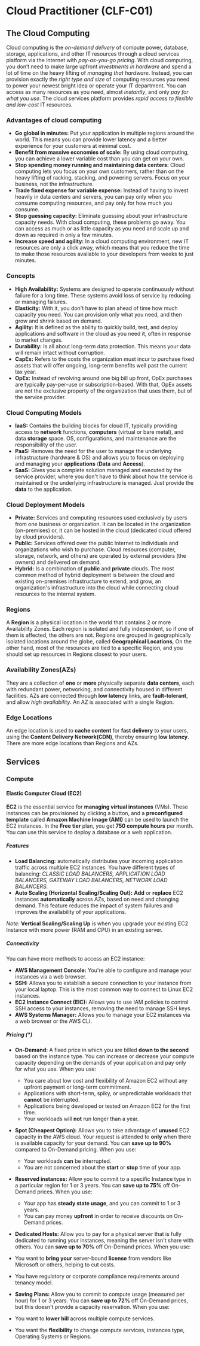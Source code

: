 # Cloud Practitioner (CLF-C01)

## The Cloud Computing

Cloud computing is the *on-demand delivery* of compute power, database, storage, applications, and other IT resources through a cloud services platform via the internet with *pay-as-you-go pricing*. With cloud computing, you don’t need to make large upfront *investments in hardware* and spend a lot of time on the heavy lifting of *managing that hardware*. Instead, you can provision exactly the *right type and size* of computing resources you need to power your newest bright idea or operate your IT department. You can access as many resources as you need, almost *instantly*, and only *pay for what you use*. The cloud services platform provides *rapid access to flexible and low-cost* IT resources.

### Advantages of cloud computing

- **Go global in minutes:** Put your application in multiple regions around the world. This means you can provide lower latency and a better experience for your customers at minimal cost.
- **Benefit from massive economies of scale:** By using cloud computing, you can achieve a lower variable cost than you can get on your own.
- **Stop spending money running and maintaining data centers:** Cloud computing lets you focus on your own customers, rather than on the heavy lifting of racking, stacking, and powering servers. Focus on your business, not the infrastructure.
- **Trade fixed expense for variable expense:** Instead of having to invest heavily in data centers and servers, you can pay only when you consume computing resources, and pay only for how much you consume.
- **Stop guessing capacity:** Eliminate guessing about your infrastructure capacity needs. With cloud computing, these problems go away. You can access as much or as little capacity as you need and scale up and down as required in only a few minutes.
- **Increase speed and agility:** In a cloud computing environment, new IT resources are only a click away, which means that you reduce the time to make those resources available to your developers from weeks to just minutes.

### Concepts

- **High Availability:** Systems are designed to operate continuously without failure for a long time. These systems avoid loss of service by reducing or managing failures.
- **Elasticity:** With it, you don't have to plan ahead of time how much capacity you need. You can provision only what you need, and then grow and shrink based on demand.
- **Agility:** It is defined as the ability to quickly build, test, and deploy applications and software in the cloud as you need it, often in response to market changes.
- **Durability:** Is all about long-term data protection. This means your data will remain intact without corruption.
- **CapEx:** Refers to the costs the organization must incur to purchase fixed assets that will offer ongoing, long-term benefits well past the current tax year.
- **OpEx:** Instead of revolving around one big bill up front, OpEx purchases are typically pay-per-use or subscription-based. With that, OpEx assets are not the exclusive property of the organization that uses them, but of the service provider.

### Cloud Computing Models

- **IaaS:** Contains the building blocks for cloud IT, typically providing access to **network** functions, **computers** (virtual or bare metal), and data **storage** space. OS, configurations, and maintenance are the responsibility of the user.
- **PaaS:** Removes the need for the user to manage the underlying infrastructure (hardware & OS) and allows you to focus on deploying and managing your **applications** (**Data** and **Access**).
- **SaaS:** Gives you a complete solution managed and executed by the service provider, where you don't have to think about how the service is maintained or the underlying infrastructure is managed. Just provide the **data** to the application.

### Cloud Deployment Models

- **Private:** Services and computing resources used exclusively by users from one business or organization. It can be located in the organization (on-premises) or, it can be hosted in the cloud (dedicated cloud offered by cloud providers).
- **Public:** Services offered over the public Internet to individuals and organizations who wish to purchase. Cloud resources (computer, storage, network, and others) are operated by external providers (the owners) and delivered on demand.
- **Hybrid:** Is a combination of **public** and **private** clouds. The most common method of hybrid deployment is between the cloud and existing on-premises infrastructure to extend, and grow, an organization's infrastructure into the cloud while connecting cloud resources to the internal system.

### Regions

A **Region** is a physical location in the world that contains 2 or more Availability Zones. Each region is isolated and fully independent, so if one of them is affected, the others are not. Regions are grouped in geographically isolated locations around the globe, called **Geographical Locations**, On the other hand, most of the resources are tied to a specific Region, and you should set up resources in Regions closest to your users.

### Availability Zones(AZs)

They are a collection of **one** or **more** physically separate **data centers**, each with redundant power, networking, and connectivity housed in different facilities. AZs are connected through **low latency** links, are **fault-tolerant**, and allow *high availability*. An AZ is associated with a single Region.

### Edge Locations

An edge location is used to **cache content** for **fast delivery** to your users, using the **Content Delivery Network(CDN)**, thereby ensuring **low latency**. There are more edge locations than Regions and AZs.

## Services

### Compute

#### Elastic Computer Cloud (EC2)

**EC2** is the essential service for **managing virtual instances** (VMs). These instances can be provisioned by clicking a button, and a **preconfigured template** called **Amazon Machine Image (AMI)** can be used to launch the EC2 instances. In the **Free tier** plan, you get **750 compute hours** per month. You can use this service to deploy a database or a web application.

##### Features

- **Load Balancing:** automatically distributes your incoming application traffic across multiple EC2 instances. You have different types of balancing: *CLASSIC LOAD BALANCERS, APPLICATION LOAD BALANCERS, GATEWAY LOAD BALANCERS, NETWORK LOAD BALANCERS*.
- **Auto Scaling (Horizontal Scaling/Scaling Out):** **Add** or **replace** EC2 instances **automatically** across AZs, based on need and changing demand. This feature reduces the impact of system failures and improves the availability of your applications.

*Note:* **Vertical Scaling/Scaling Up** is when you upgrade your existing EC2 Instance with more power (RAM and CPU) in an existing server.

##### Connectivity

You can have more methods to access an EC2 instance:

- **AWS Management Console:** You're able to configure and manage your instances via a web browser.
- **SSH:** Allows you to establish a secure connection to your instance from your local laptop. This is the most common way to connect to Linux EC2 instances.
- **EC2 Instance Connect (EIC):** Allows you to use IAM policies to control SSH access to your instances, removing the need to manage SSH keys.
- **AWS Systems Manager:** Allows you to manage your EC2 instances via a web browser or the AWS CLI.

##### Pricing (*)

- **On-Demand:** A fixed price in which you are billed **down to the second** based on the instance type. You can increase or decrease your compute capacity depending on the demands of your application and pay only for what you use.
When you use:
  - You care about low cost and flexibility of Amazon EC2 without any upfront payment or long-term commitment.
  - Applications with short-term, spiky, or unpredictable workloads that **cannot** be interrupted.
  - Applications being developed or tested on Amazon EC2 for the first time.
  - Your workloads will **not** run longer than a year.

- **Spot (Cheapest Option):** Allows you to take advantage of **unused** EC2 capacity in the AWS cloud. Your request is attended to **only** when there is available capacity for your demand. You can **save up to 90%** compared to On-Demand pricing.
When you use:
  - Your workloads **can** be interrupted.
  - You are not concerned about the **start** or **stop** time of your app.

- **Reserved instances:** Allow you to commit to a specific Instance type in a particular region for 1 or 3 years. You can **save up to 75%** off On-Demand prices.
When you use:
  - Your app has **steady state usage**, and you can commit to 1 or 3 years.
  - You can pay money **upfront** in order to receive discounts on On-Demand prices.

- **Dedicated Hosts:** Allow you to pay for a physical server that is fully dedicated to running your instances, meaning the server isn't share with others. You can **save up to 70%** off On-Demand prices.
When you use:
- You want to **bring your** server-bound **license** from vendors like Microsoft or others, helping to cut costs.
- You have regulatory or corporate compliance requirements around tenancy model.

- **Saving Plans:** Allow you to commit to compute usage (measured per hour) for 1 or 3 years. You can **save up to 72%** off On-Demand prices, but this doesn't provide a capacity reservation.
When you use:
- You want to **lower bill** across multiple compute services.
- You want the **flexibility** to change compute services, instances type, Operating Systems or Regions.
